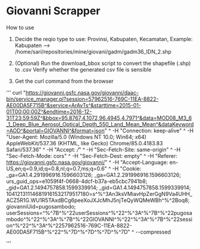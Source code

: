 # Giovanni Scrapper

How to use
1. Decide the reqio type to use: Provinsi, Kabupaten, Kecamatan,
   Example: Kabupaten --> /home/sari/repositories/mine/giovani/gadm/gadm36_IDN_2.shp

2. (Optional) Run the download_bbox script to convert the shapefile (.shp) to .csv
   Verify whether the generated csv file is sensible

3. Get the curl command from the browser

'''
curl "https://giovanni.gsfc.nasa.gov/giovanni/daac-bin/service_manager.pl?session=57962516-769C-11EA-8822-AE00DA5F715B^&service=ArAvTs^&starttime=2015-01-01T00:00:00Z^&endtime=2016-12-31T23:59:59Z^&bbox=95.8767,4.1072,96.4945,4.7971^&data=MOD08_M3_6_1_Deep_Blue_Aerosol_Optical_Depth_550_Land_Mean_Mean^&dataKeyword=AOD^&portal=GIOVANNI^&format=json" ^
  -H "Connection: keep-alive" ^
  -H "User-Agent: Mozilla/5.0 (Windows NT 10.0; Win64; x64) AppleWebKit/537.36 (KHTML, like Gecko) Chrome/85.0.4183.83 Safari/537.36" ^
  -H "Accept: */*" ^
  -H "Sec-Fetch-Site: same-origin" ^
  -H "Sec-Fetch-Mode: cors" ^
  -H "Sec-Fetch-Dest: empty" ^
  -H "Referer: https://giovanni.gsfc.nasa.gov/giovanni/" ^
  -H "Accept-Language: en-US,en;q=0.9,id;q=0.8,nl;q=0.7,ms;q=0.6" ^
  -H "Cookie: _ga=GA1.4.291996916.1596603126; _ga=GA1.2.291996916.1596603126; urs_guid_ops=e1059f4f-0668-4dcf-b37a-eb5cbc7941b8; _gid=GA1.2.1494757858.1599339914; _gid=GA1.4.1494757858.1599339914; 104121311146819161532179517180=s^%^3An3ksVMiavHpZerGgN9Va4UHH_ACZ5R1G.WU1R5TAxdBCg6peeXoJXJcMhJ5njTeQyWQMeWBh^%^2Boq8; giovanniUid=pugosambodo; userSessions=^%^7B^%^22userSessions^%^22^%^3A^%^7B^%^22pugosambodo^%^22^%^3A^%^7B^%^22GIOVANNI^%^22^%^3A^%^7B^%^22session^%^22^%^3A^%^2257962516-769C-11EA-8822-AE00DA5F715B^%^22^%^7D^%^7D^%^7D^%^7D" ^
  --compressed

'''